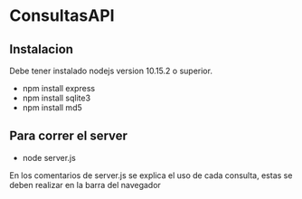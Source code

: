 # ConsultasAPI

## Instalacion
Debe tener instalado nodejs version 10.15.2 o superior.  
* npm install express
* npm install sqlite3
* npm install md5

## Para correr el server
* node server.js

En los comentarios de server.js se explica el uso de cada consulta, estas se deben realizar en la barra del navegador
